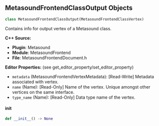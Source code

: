 ## MetasoundFrontendClassOutput Objects

```python
class MetasoundFrontendClassOutput(MetasoundFrontendClassVertex)
```

Contains info for output vertex of a Metasound class.

**C++ Source:**

- **Plugin**: Metasound
- **Module**: MetasoundFrontend
- **File**: MetasoundFrontendDocument.h

**Editor Properties:** (see get_editor_property/set_editor_property)

- ``metadata`` (MetasoundFrontendVertexMetadata):  [Read-Write] Metadata associated with vertex.
- ``name`` (Name):  [Read-Only] Name of the vertex. Unique amongst other vertices on the same interface.
- ``type_name`` (Name):  [Read-Only] Data type name of the vertex.

<a id="unreal.MetasoundFrontendClassOutput.__init__"></a>

#### __init__

```python
def __init__() -> None
```

<a id="unreal.MetasoundFrontendClassEnvironmentVariable"></a>